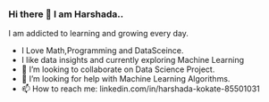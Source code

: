 ### Hi there 👋 I am Harshada..
I am addicted to learning and growing every day.


- I Love Math,Programming and DataSceince.
- I like data insights and currently exploring Machine Learning
- 👯 I’m looking to collaborate on Data Science Project.
- 🤔 I’m looking for help with Machine Learning Algorithms.
- 📫 How to reach me: linkedin.com/in/harshada-kokate-85501031


